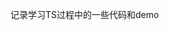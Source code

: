 <!--
 * @Author: QiuShui
 * @Date: 2022-04-06 13:49:32
 * @LastEditors: Qiushui
 * @LastEditTime: 2022-04-06 13:49:32
 * @FilePath: /TS/README.MD
 * @Description: 
 * 
 * Copyright (c) 2022 by 用户/公司名, All Rights Reserved. 
-->
记录学习TS过程中的一些代码和demo